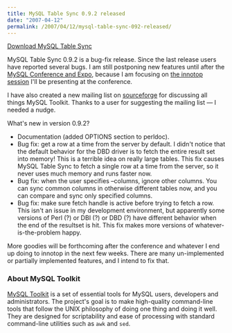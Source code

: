 ```yaml
---
title: MySQL Table Sync 0.9.2 released
date: "2007-04-12"
permalink: /2007/04/12/mysql-table-sync-092-released/
---
```

<p class="download">
  <a href="http://code.google.com/p/maatkit">Download MySQL Table Sync</a>
</p>

MySQL Table Sync 0.9.2 is a bug-fix release. Since the last release users have reported several bugs. I am still postponing new features until after the [MySQL Conference and Expo][1], because I am focusing on [the innotop session][2] I'll be presenting at the conference.

I have also created a new mailing list on [sourceforge][3] for discussing all things MySQL Toolkit. Thanks to a user for suggesting the mailing list &#8212; I needed a nudge.

What's new in version 0.9.2?

*   Documentation (added OPTIONS section to perldoc).
*   Bug fix: get a row at a time from the server by default. I didn't notice that the default behavior for the DBD driver is to fetch the entire result set into memory! This is a terrible idea on really large tables. This fix causes MySQL Table Sync to fetch a single row at a time from the server, so it never uses much memory and runs faster now.
*   Bug fix: when the user specifies &#8211;columns, ignore other columns. You can sync common columns in otherwise different tables now, and you can compare and sync only specified columns.
*   Bug fix: make sure fetch handle is active before trying to fetch a row. This isn't an issue in my development environment, but apparently some versions of Perl (?) or DBI (?) or DBD (?) have different behavior when the end of the resultset is hit. This fix makes more versions of whatever-is-the-problem happy.

More goodies will be forthcoming after the conference and whatever I end up doing to innotop in the next few weeks. There are many un-implemented or partially implemented features, and I intend to fix that.

### About MySQL Toolkit

[MySQL Toolkit][3] is a set of essential tools for MySQL users, developers and administrators. The project's goal is to make high-quality command-line tools that follow the UNIX philosophy of doing one thing and doing it well. They are designed for scriptability and ease of processing with standard command-line utilities such as `awk` and `sed`.

 [1]: http://www.mysqlconf.com/
 [2]: http://www.mysqlconf.com/cs/mysqluc2007/view/e_sess/13213
 [3]: http://code.google.com/p/maatkit
